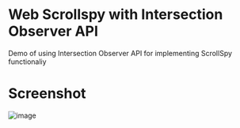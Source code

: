 # Web Scrollspy with Intersection Observer API
Demo of using Intersection Observer API for implementing ScrollSpy functionaliy
# Screenshot
![image](https://github.com/mukhammad-akilov/web-scrollspy-intersection-observer-api/assets/31181880/37da1709-53ad-4ee8-82b2-88fcca4b2776)
